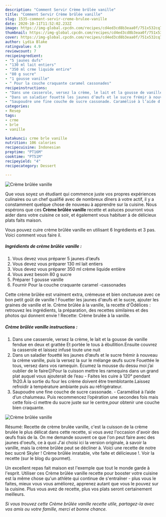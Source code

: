 ```yaml
---
description: "Comment Servir Crème brûlée vanille"
title: "Comment Servir Crème brûlée vanille"
slug: 1535-comment-servir-creme-brulee-vanille
date: 2020-10-11T11:52:02.232Z
image: https://img-global.cpcdn.com/recipes/cd4ed3cd8b3eaa0f/751x532cq70/creme-brulee-vanille-photo-principale-de-la-recette.jpg
thumbnail: https://img-global.cpcdn.com/recipes/cd4ed3cd8b3eaa0f/751x532cq70/creme-brulee-vanille-photo-principale-de-la-recette.jpg
cover: https://img-global.cpcdn.com/recipes/cd4ed3cd8b3eaa0f/751x532cq70/creme-brulee-vanille-photo-principale-de-la-recette.jpg
author: Lydia Blake
ratingvalue: 4.9
reviewcount: 7
recipeingredient:
- "5 jaunes dufs"
- "130 ml lait entiers"
- "350 ml crme liquide entire"
- "80 g sucre"
- "1 gousse vanille"
- " Pour la couche craquante caramel cassonades"
recipeinstructions:
- "Dans une casserole, versez la crème, le lait et la gousse de vanille fendue en deux et grattée Et portée le tous à ébullition.Ensuite couvrez la casserole et laissez infusé toute une nuit"
- "Dans un saladier fouetté les jaunes d’œufs et le sucre frémir à nouveau la crème vanille, puis la versez la sur le mélange œufs sucre Fouettée le tous, versez dans vos ramequin. Écumez la mousse du dessu moi j’ai oublier de le faire😕Pour la cuisson mettre les ramequins dans un grand plat auquel vous ajouterait de l’eau  Faites les cuire à 120° pendant 1h20.À la sortie du four les crème doivent être tremblotante.Laissez refroidir à température ambiante puis au réfrigérateur."
- "Saupoudre une fine couche de sucre cassonade. Caramélisé à l’aide d’un chalumeau. Puis recommencez l’opération une secondes fois mais cette fois-ci mettre du sucre juste sur le centre,pour obtenir une couche bien craquante."
categories:
- Resep
tags:
- crme
- brle
- vanille

katakunci: crme brle vanille 
nutrition: 106 calories
recipecuisine: Indonesian
preptime: "PT16M"
cooktime: "PT51M"
recipeyield: "4"
recipecategory: Dessert

---
```



![Crème brûlée vanille](https://img-global.cpcdn.com/recipes/cd4ed3cd8b3eaa0f/751x532cq70/creme-brulee-vanille-photo-principale-de-la-recette.jpg)

Que vous soyez un étudiant qui commence juste vos propres expériences culinaires ou un chef qualifié avec de nombreux dîners à votre actif, il y a constamment quelque chose de nouveau à apprendre sur la cuisine. Nous espérons que ces <strong> Crème brûlée vanille </strong> recette et astuces pourront vous aider dans votre cuisine ce soir, et également vous habituer à de délicieux plats faits maison.

<!--inarticleads1-->

Vous pouvez cuire crème brûlée vanille en utilisant 6 Ingrédients et 3 pas. Voici comment vous faire il.

##### Ingrédients de crème brûlée vanille :

1. Vous devez vous préparer 5 jaunes d’œufs
1. Vous devez vous préparer 130 ml lait entiers
1. Vous devez vous préparer 350 ml crème liquide entière
1. Vous avez besoin 80 g sucre
1. Préparer 1 gousse vanille
1. Fournir  Pour la couche craquante caramel -cassonades


Cette crème brûlée est vraiment extra, crémeuse et bien onctueuse avec ce bon petit goût de vanille ! Fouetter les jaunes d&#39;œufs et le sucre, ajouter les graines de vanille et le. Crème brûlée à la vanille, la recette d&#39;Ôdélices : retrouvez les ingrédients, la préparation, des recettes similaires et des photos qui donnent envie ! Recette: Crème brulée à la vanille. 

<!--inarticleads2-->

##### Crème brûlée vanille instructions :

1. Dans une casserole, versez la crème, le lait et la gousse de vanille fendue en deux et grattée Et portée le tous à ébullition.Ensuite couvrez la casserole et laissez infusé toute une nuit
1. Dans un saladier fouetté les jaunes d’œufs et le sucre frémir à nouveau la crème vanille, puis la versez la sur le mélange œufs sucre Fouettée le tous, versez dans vos ramequin. Écumez la mousse du dessu moi j’ai oublier de le faire😕Pour la cuisson mettre les ramequins dans un grand plat auquel vous ajouterait de l’eau  - Faites les cuire à 120° pendant 1h20.À la sortie du four les crème doivent être tremblotante.Laissez refroidir à température ambiante puis au réfrigérateur.
1. Saupoudre une fine couche de sucre cassonade. - Caramélisé à l’aide d’un chalumeau. Puis recommencez l’opération une secondes fois mais cette fois-ci mettre du sucre juste sur le centre,pour obtenir une couche bien craquante.
<img src="//assets-global.cpcdn.com/assets/icons/button_play-2c75c40dde080a61004c1f40b05d8f140eaff45d7e9e6481dc71c63d2e7c4909.png" alt="Crème brûlée vanille">

Résumé: Recette de crème brulée vanille, c&#39;est la cuisson de la crème brulée le plus délicat dans cette recette, si vous avez l&#39;occasion d&#39;avoir des œufs frais de la. On me demande souvent ce que l&#39;on peut faire avec des jaunes d&#39;oeufs, ce à quoi J&#39;ai choisi ici la version originale, à savoir la vanille, mais la crème brûlée peut se décliner à. Voici une recette de notre bec sucré Skyler ! Crème brûlée inratable, vite faite et délicieuse !. Voir la recette (sur le blog du gourmet). 

<!--inarticleads1-->

<p>
Un excellent repas fait maison est l'exemple que tout le monde garde à l'esprit. Utiliser ces Crème brûlée vanille recette pour booster votre cuisine est la même chose qu'un athlète qui continue de s'entraîner - plus vous le faites, mieux vous vous améliorez, apprenez autant que vous le pouvez sur la cuisine. Plus vous avez de recette, plus vos plats seront certainement meilleurs.
</p>

<p>
<i>Si vous trouvez cette Crème brûlée vanille recette utile, partagez-la avec vos amis ou votre famille, merci et bonne chance.</i>
</p>
